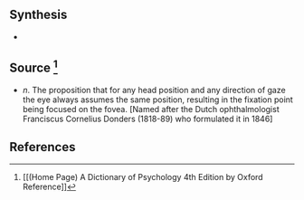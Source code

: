 ## Synthesis
- 
## Source [^1]
- $n$. The proposition that for any head position and any direction of gaze the eye always assumes the same position, resulting in the fixation point being focused on the fovea. \[Named after the Dutch ophthalmologist Franciscus Cornelius Donders (1818-89) who formulated it in 1846]
## References

[^1]: [[(Home Page) A Dictionary of Psychology 4th Edition by Oxford Reference]]